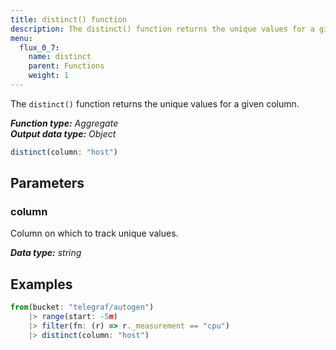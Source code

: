 ```yaml
---
title: distinct() function
description: The distinct() function returns the unique values for a given column.
menu:
  flux_0_7:
    name: distinct
    parent: Functions
    weight: 1
---
```


The `distinct()` function returns the unique values for a given column.

_**Function type:** Aggregate_  
_**Output data type:** Object_

```js
distinct(column: "host")
```

## Parameters

### column
Column on which to track unique values.

_**Data type:** string_

## Examples
```js
from(bucket: "telegraf/autogen")
	|> range(start: -5m)
	|> filter(fn: (r) => r._measurement == "cpu")
	|> distinct(column: "host")
```
